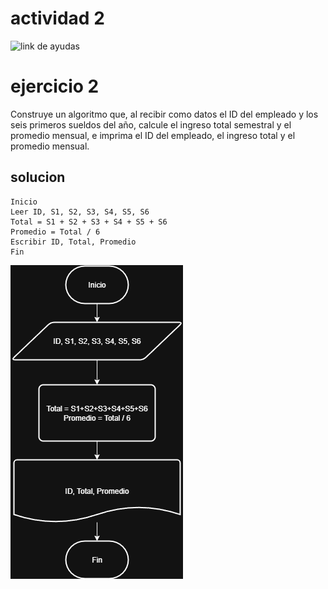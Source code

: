 # actividad 2
![link de ayudas](../prog-2025-2-10am-unidad2-JulianG26-08/image/Captura%20de%20pantalla%202025-07-31%20104545.png)

# ejercicio 2

Construye un algoritmo que, al recibir como datos el ID del empleado y los seis primeros sueldos del año, calcule el ingreso total semestral y el promedio mensual, e imprima el ID del empleado, el ingreso total y el promedio mensual.

## solucion

```
Inicio
Leer ID, S1, S2, S3, S4, S5, S6
Total = S1 + S2 + S3 + S4 + S5 + S6
Promedio = Total / 6
Escribir ID, Total, Promedio
Fin
```
![link imagen de diagrama](./image/Diagrama%20sueldos%20julian.drawio.png)
